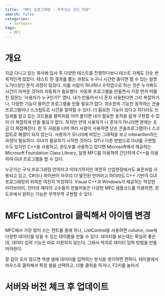 ```yaml
---
title:  "MFC 프로그래밍 - 자주쓰는 코드 저장"
search: false
categories: 
  - Software
tags:
  - MFC
---
```


# 개요
지금 다니고 있는 회사에 입사 후 다양한 테스트를 진행하다보니 테스트 자체도 단순 반복적인게 많았다. 테스트 한 결과를 뽑는 과정도 누구나 시간만 들이면 할 수 있는 일명 노가다성인 분석 과정이 많았다. 이를 사람이 하나하나 수작업으로 하는 것은 누가봐도 시간이 아까운 것이라 자동화가 필요했다. 자동화 프로그램을 만들면서 가장 먼저 떠올린 질문는 '사용자가 누구인가?' 였다. 내가 만들어서 나 혼자 사용한다면 그리 복잡하거나, 다양한 기능이 들어간 프로그램을 만들 필요가 없다. 최소한의 기능만 동작하는 콘솔 프로그램이나 스크립트로 시간을 절약할 수 있다. 더 필요한 기능이 있다고 하더라도 쓰임새를 알고 있는 코드들을 블럭처럼 이어 붙이면 내가 필요한 동작을 쉽게 구현할 수 있어 더 복잡하게 만들 필요가 없다. 하지만 만약 사용자가 나 혼자가 아니라면 문제는 조금 더 복잡해진다. 한 두 사람을 너머 여러 사람이 사용하면 단순 콘솔프로그램이나 스크립트로 해결이 되지 않는다. 사용자가 모니터에 떠있는 그래픽을 보고 interaction하는 과정이 필요하다. GUI가 필요하기 시작한 것이다. QT나 다른 방법으로 GUI를 구현할 수도 있지만 C++을 사용하고, 윈도우를 사용하고 있다면 Microsoft에서 제공하는 Microsoft Foundation Class Library, 일명 MFC를 이용하여 간단하게 C++을 이용하여 GUI 프로그램을 할 수 있다.

누군가는 구식 프로그래밍 언어라고 이야기하지만 여전히 산업현장에서도 표준처럼 사용되고 있고, C#이나 파이썬이 아무리 더 발전된 언어라고 하더라도 C++ 기반의 GUI 프로그래밍의 위력은 여전히 막강하다. Visual C++과 Windows가 제공하는 막강한 라이브러리, 인터넷 재야의 고수들이 만들어놓은 다양한 MFC 샘플코드를 이용하면, 윈도우에서 원하는 기능은 꾸역꾸역 구현할 수 있다.

# MFC ListControl 클릭해서 아이템 변경
MFC에서 가장 많이 쓰는 컨트롤 중에 하나, ListControl을 사용하면 column, row에 다양한 데이터를 넣을 수 있는 테이블을 만들 수 있다. 데이터를 보는데는 확실히 좋은데, 데이터 입력 기능은 따로 지원하지 않는다. 그래서 억지로 데이터 입력 방법을 만들어야한다.

잘 감이 오지 않으면 엑셀 셀에 데이터를 입력하는 방식을 생각하면 편하다. 테이블에서 마우스로 클릭해서 특정 셀을 선택하고, 더블 클릭을 하거나, F2키를 눌러서 

# 서버와 버전 체크 후 업데이트

